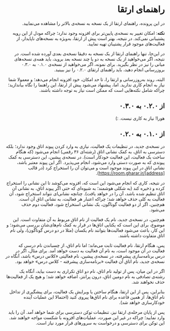 <div dir="rtl">

# راهنمای ارتقا

در این پرونده، راهنمای ارتقا از یک نسخه به نسخه‌ی بالاتر را مشاهده می‌نمایید.

**نکته**: امکان تغییر به نسخه‌ی پایین‌تر برای افزونه وجود ندارد؛ چراکه مودل از این رویه پشتیبانی نمی‌کند. در نتیجه، بهتر است پیش از ارتقا، به‌ویژه به نسخه‌های ناپایدار، از فعالیت‌های موجود قرار پشتیبان تهیه نمایید.

در این‌جا، تنها راهنمای ارتقا از یک نسخه به دقیقا نسخه‌ی بعدی آورده شده است. در نتیجه، اگر می‌خواهید از یک نسخه به دو یا چند نسخه بعد بروید، باید همه‌ی نسخه‌های میانی را نیز در نظر بگیرید. برای نمونه، اگر می‌خواهید از نسخه‌ی ۰.۱.۰ به ۰.۳.۰ بروزرسانی انجام دهید، باید راهنمای ارتقای ۰.۲.۰ را نیز ببینید.

البته، روند به‌روزرسانی و ارتقا را، تا حد امکان، خود افزونه انجام می‌دهد؛ و معمولا شما نیاز به انجام کاری ندارید. اما، پیشنهاد می‌شود پیش از ارتقا، این راهنما را نگاه بیاندازید؛ چراکه شامل نکته‌هایی است که ممکن است نیاز به توجه داشته باشند.

## از ۰.۲.۰ به ۰.۳.۰

هورا! نیاز به کاری نیست. :)

## از ۰.۱.۰ به ۰.۲.۰

در نسخه‌ی جدید، در تنظیمات یک فعالیت، نیازی به وارد کردن پیوند اتاق وجود ندارد؛ بلکه دسترسی به اتاق، به کمک نشانی اتاق (رشته‌ای ۳۶ رقمی) انجام می‌شود (که هنگام ساخت یک فعالیت، این فعالیت خودکار است). در نسخه‌ی پیشین، این دسترسی به کمک پیوندی که به صورت دستی وارد می‌شود، انجام می‌پذیرد. اگر این پیوند معتبر باشد، نشانی اتاق در این پیوند موجود است و می‌توان آن را استخراج کرد (در قالب https://room.gharar.ir/[address]).

در نتیجه، کاری که انجام می‌شود این است که، افزونه می‌کوشد تا این نشانی را استخراج کرده و ذخیره کند (به شکلی هوشمند؛ به شیوه‌ای که حتی اگر پیوند اتاق، به نشانی آن اتاق تنظیم شده باشد، آن را در خواهد یافت). چنانچه نشانی‌ای نتواند استخراج شود، آن فعالیت به کلی حذف خواهد شد؛ چراکه اعتبار هر فعالیت، به نشانی اتاق آن است. هم‌چنین، اگر از دو فعالیت گوناگون، یک نشانی استخراج شود، فعالیت دوم حذف می‌شود.

هم‌چنین، در نسخه‌ی جدید، نام یک فعالیت از نام اتاق مربوط به آن متفاوت است. این موضوع، برای این است که یکتایی اتاق‌ها در قرار به کمک نام‌های‌شان بررسی می‌شود؛ و این کار، باعث می‌شود فعالیت‌ها بتوانند نام یکسان (مثلا در دو درس گوناگون)، ولی نام اتاق متفاوت داشته باشند.

پس، هنگام ارتقا، نام فعالیت ثابت می‌ماند؛ اما نام اتاق، از چسباندن نام درسی که فعالیت در آن موجود است، به نام آن فعالیت به دست خواهد آمد. برای مثال، اگر در درس برنامه‌سازی پیشرفته، در نسخه‌ی پیشین، نام فعالیتی «کلاس درس» باشد، آنگاه در نسخه‌ی جدید، نام اتاق آن فعالیت «برنامه‌سازی پیشرفته - کلاس درس» خواهد بود.

اگر در این میان، پس از تولید نام اتاق، نام دو اتاق تکراری به دست بیاید، آنگاه یک رشته‌ی تصادفی به نام دومین اتاق، درون پرانتز، اضافه خواهد شد؛ و هیچ یک از فعالیت‌ها حذف نخواهند شد.

بنابراین، پس از این ارتقا، هنگام ساختن یا ویرایش یک فعالیت، برای پیشگیری از تداخل نام اتاق‌ها، از همین قاعده برای نام اتاق‌ها پیروی کنید (احتمالا این عملیات آینده خودکارسازی خواهد شد).

پس از پایان مرحله‌ی ارتقا نیز، تنظیمات توکن دسترسی برای شما خواهد آمد. آن را باید وارد نمایید؛ چراکه در غیر این صورت، عملیات‌های افزونه با شکست مواجه خواهند شد. این توکن برای دسترسی و درخواست به سرورهای قرار مورد نیاز است.

</div>

